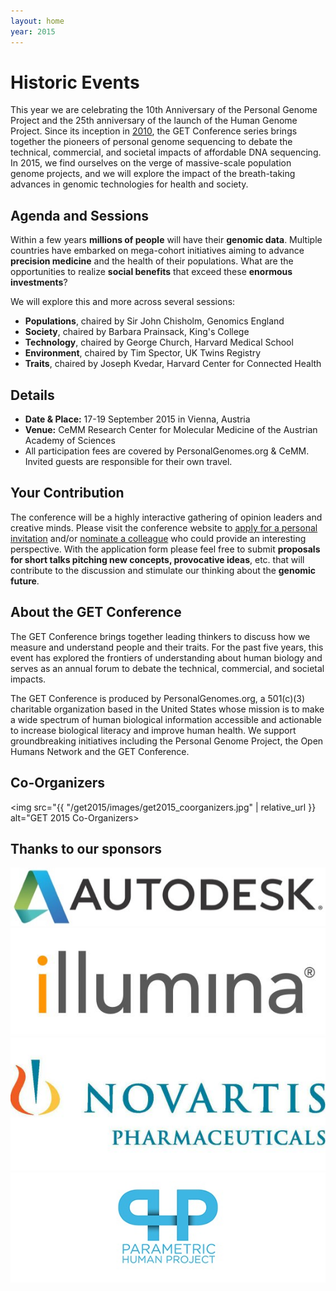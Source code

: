 ```yaml
---
layout: home
year: 2015
---
```


# Historic Events

This year we are celebrating the 10th Anniversary of the Personal Genome Project and the 25th anniversary of the launch of the Human Genome Project. Since its inception in [2010](http://www.getconference.org/GET2010/index.html), the GET Conference series brings together the pioneers of personal genome sequencing to debate the technical, commercial, and societal impacts of affordable DNA sequencing. In 2015, we find ourselves on the verge of massive-scale population genome projects, and we will explore the impact of the breath-taking advances in genomic technologies for health and society.

## Agenda and Sessions

Within a few years **millions of people** will have their **genomic data**. Multiple countries have embarked on mega-cohort initiatives aiming to advance **precision medicine** and the health of their populations. What are the opportunities to realize **social benefits** that exceed these **enormous investments**?

We will explore this and more across several sessions:

*   **Populations**, chaired by Sir John Chisholm, Genomics England
*   **Society**, chaired by Barbara Prainsack, King's College
*   **Technology**, chaired by George Church, Harvard Medical School
*   **Environment**, chaired by Tim Spector, UK Twins Registry
*   **Traits**, chaired by Joseph Kvedar, Harvard Center for Connected Health

## Details

*   **Date & Place:** 17-19 September 2015 in Vienna, Austria
*   **Venue:** CeMM Research Center for Molecular Medicine of the Austrian Academy of Sciences
*   All participation fees are covered by PersonalGenomes.org & CeMM. Invited guests are responsible for their own travel.

## Your Contribution

The conference will be a highly interactive gathering of opinion leaders and creative minds. Please visit the conference website to [apply for a personal invitation](http://www.getconference.org/apply.html) and/or [nominate a colleague](http://www.getconference.org/nominate.html) who could provide an interesting perspective. With the application form please feel free to submit **proposals for short talks pitching new concepts, provocative ideas**, etc. that will contribute to the discussion and stimulate our thinking about the **genomic future**.

## About the GET Conference

The GET Conference brings together leading thinkers to discuss how we measure and understand people and their traits. For the past five years, this event has explored the frontiers of understanding about human biology and serves as an annual forum to debate the technical, commercial, and societal impacts.

The GET Conference is produced by PersonalGenomes.org, a 501(c)(3) charitable organization based in the United States whose mission is to make a wide spectrum of human biological information accessible and actionable to increase biological literacy and improve human health. We support groundbreaking initiatives including the Personal Genome Project, the Open Humans Network and the GET Conference.

## Co-Organizers

<img src="{{ "/get2015/images/get2015_coorganizers.jpg" | relative_url }} alt="GET 2015 Co-Organizers>

## Thanks to our sponsors

<img src="/get2015/images/autodesklogo_570_106.jpg" alt="Autodesk logo">
<img src="/get2015/images/illumina_570x194.jpg" alt="illumina logo">
<img src="/get2015/images/Novartis_570x241.jpg" alt="Novartis Pharmaceuticals logo">
<img src="/get2015/images/Parametric_Human_570x200.jpg" alt="Parametric Human Project logo">
